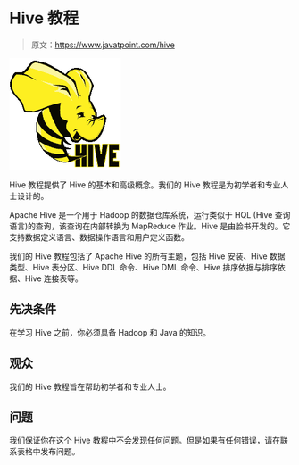 # Hive 教程

> 原文：<https://www.javatpoint.com/hive>

![Hive](img/53a8e7be588672e613c8c36cc821e7a7.png)

Hive 教程提供了 Hive 的基本和高级概念。我们的 Hive 教程是为初学者和专业人士设计的。

Apache Hive 是一个用于 Hadoop 的数据仓库系统，运行类似于 HQL (Hive 查询语言)的查询，该查询在内部转换为 MapReduce 作业。Hive 是由脸书开发的。它支持数据定义语言、数据操作语言和用户定义函数。

我们的 Hive 教程包括了 Apache Hive 的所有主题，包括 Hive 安装、Hive 数据类型、Hive 表分区、Hive DDL 命令、Hive DML 命令、Hive 排序依据与排序依据、Hive 连接表等。

## 先决条件

在学习 Hive 之前，你必须具备 Hadoop 和 Java 的知识。

## 观众

我们的 Hive 教程旨在帮助初学者和专业人士。

## 问题

我们保证你在这个 Hive 教程中不会发现任何问题。但是如果有任何错误，请在联系表格中发布问题。